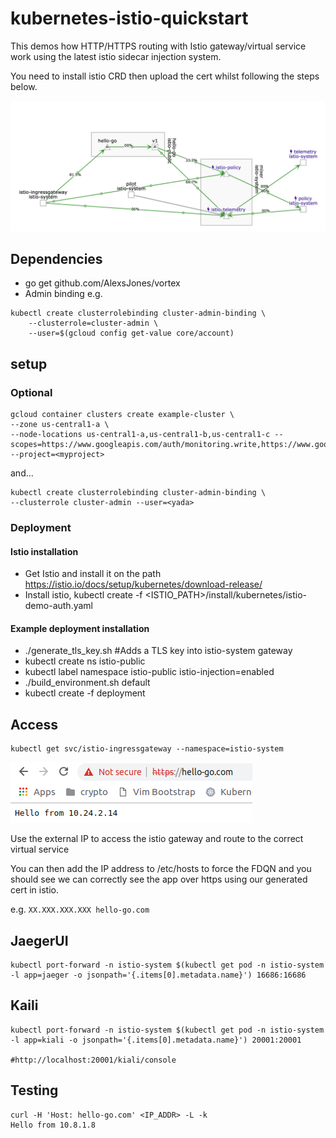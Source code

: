 # kubernetes-istio-quickstart

This demos how HTTP/HTTPS routing with Istio gateway/virtual service work using the latest istio sidecar injection system.

You need to install istio CRD then upload the cert whilst following the steps below.

![image](res/2.png)

## Dependencies
- go get github.com/AlexsJones/vortex
- Admin binding e.g.
```
kubectl create clusterrolebinding cluster-admin-binding \
    --clusterrole=cluster-admin \
    --user=$(gcloud config get-value core/account)
```

## setup

### Optional
```
gcloud container clusters create example-cluster \
--zone us-central1-a \
--node-locations us-central1-a,us-central1-b,us-central1-c --scopes=https://www.googleapis.com/auth/monitoring.write,https://www.googleapis.com/auth/logging.write,https://www.googleapis.com/auth/trace.append,https://www.googleapis.com/auth/devstorage.full_control,https://www.googleapis.com/auth/compute --project=<myproject>
```

and...

```
kubectl create clusterrolebinding cluster-admin-binding \
--clusterrole cluster-admin --user=<yada>
```

### Deployment

#### Istio installation
- Get Istio and install it on the path https://istio.io/docs/setup/kubernetes/download-release/
- Install istio, kubectl create -f <ISTIO_PATH>/install/kubernetes/istio-demo-auth.yaml

#### Example deployment installation
- ./generate_tls_key.sh #Adds a TLS key into istio-system gateway
- kubectl create ns istio-public
- kubectl label namespace istio-public istio-injection=enabled
- ./build_environment.sh default
- kubectl create -f deployment


## Access

```
kubectl get svc/istio-ingressgateway --namespace=istio-system
```

![image](res/1.png)

Use the external IP to access the istio gateway and route to the correct virtual service

You can then add the IP address to /etc/hosts to force the FDQN and you should see we can correctly see the app over https using our generated cert in istio.

e.g. `XX.XXX.XXX.XXX hello-go.com`




## JaegerUI

```
kubectl port-forward -n istio-system $(kubectl get pod -n istio-system -l app=jaeger -o jsonpath='{.items[0].metadata.name}') 16686:16686
```


## Kaili

```
kubectl port-forward -n istio-system $(kubectl get pod -n istio-system -l app=kiali -o jsonpath='{.items[0].metadata.name}') 20001:20001

#http://localhost:20001/kiali/console
```


## Testing

```
curl -H 'Host: hello-go.com' <IP_ADDR> -L -k
Hello from 10.8.1.8
```
